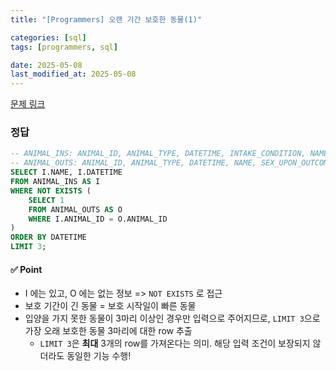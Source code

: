 ```yaml
---
title: "[Programmers] 오랜 기간 보호한 동물(1)"

categories: [sql]
tags: [programmers, sql]

date: 2025-05-08
last_modified_at: 2025-05-08
---
```

[문제 링크](https://school.programmers.co.kr/learn/courses/30/lessons/59042)

### 정답
```sql
-- ANIMAL_INS: ANIMAL_ID, ANIMAL_TYPE, DATETIME, INTAKE_CONDITION, NAME, SEX_UPON_INTAKE
-- ANIMAL_OUTS: ANIMAL_ID, ANIMAL_TYPE, DATETIME, NAME, SEX_UPON_OUTCOME
SELECT I.NAME, I.DATETIME
FROM ANIMAL_INS AS I
WHERE NOT EXISTS (
    SELECT 1 
    FROM ANIMAL_OUTS AS O
    WHERE I.ANIMAL_ID = O.ANIMAL_ID
)
ORDER BY DATETIME
LIMIT 3;
```

#### ✅ Point
- I 에는 있고, O 에는 없는 정보 => `NOT EXISTS` 로 접근
- 보호 기간이 긴 동물 = 보호 시작일이 빠른 동물
- 입양을 가지 못한 동물이 3마리 이상인 경우만 입력으로 주어지므로, `LIMIT 3`으로 가장 오래 보호한 동물 3마리에 대한 row 추출
    - `LIMIT 3`은 **최대** 3개의 row를 가져온다는 의미. 해당 입력 조건이 보장되지 않더라도 동일한 기능 수행!